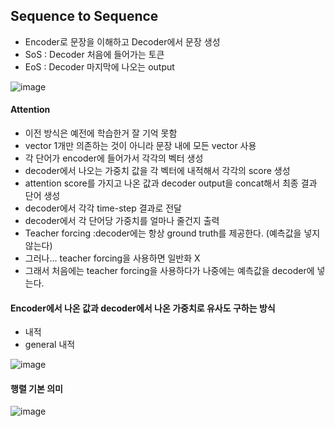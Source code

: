 ## Sequence to Sequence
* Encoder로 문장을 이해하고 Decoder에서 문장 생성
* SoS : Decoder 처음에 들어가는 토큰
* EoS : Decoder 마지막에 나오는 output

![image](https://user-images.githubusercontent.com/63588046/157810887-d9fdbf0a-4c3b-4891-9d52-2ee24069c793.png)


#### Attention
* 이전 방식은 예전에 학습한거 잘 기억 못함
* vector 1개만 의존하는 것이 아니라 문장 내에 모든 vector 사용
* 각 단어가 encoder에 들어가서 각각의 벡터 생성
* decoder에서 나오는 가중치 값을 각 벡터에 내적해서 각각의 score 생성
* attention score를 가지고 나온 값과 decoder output을 concat해서 최종 결과 단어 생성
* decoder에서 각각 time-step 결과로 전달
* decoder에서 각 단어당 가중치를 얼마나 줄건지 출력
* Teacher forcing :decoder에는 항상 ground truth를 제공한다. (예측값을 넣지 않는다)
* 그러나... teacher forcing을 사용하면 일반화 X
* 그래서 처음에는 teacher forcing을 사용하다가 나중에는 예측값을 decoder에 넣는다.



#### Encoder에서 나온 값과 decoder에서 나온 가중치로 유사도 구하는 방식

* 내적
* general 내적

![image](https://user-images.githubusercontent.com/63588046/157834225-7d7dd687-00da-4abb-a706-41ea82e2547b.png)

#### 행렬 기본 의미
![image](https://user-images.githubusercontent.com/63588046/157835776-056a127c-8584-444a-991f-7d6bf8616dc7.png)


